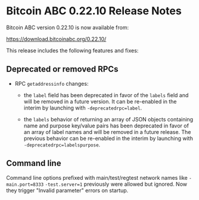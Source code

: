 # Bitcoin ABC 0.22.10 Release Notes

Bitcoin ABC version 0.22.10 is now available from:

  <https://download.bitcoinabc.org/0.22.10/>

This release includes the following features and fixes:

Deprecated or removed RPCs
--------------------------

- RPC `getaddressinfo` changes:

  - the `label` field has been deprecated in favor of the `labels` field and
    will be removed in a future version. It can be re-enabled in the interim by launching
    with `-deprecatedrpc=label`.

  - the `labels` behavior of returning an array of JSON objects containing name
    and purpose key/value pairs has been deprecated in favor of an array of
    label names and will be removed in a future release. The previous behavior can be
    re-enabled in the interim by launching with `-deprecatedrpc=labelspurpose`.

Command line
------------

Command line options prefixed with main/test/regtest network names like
`-main.port=8333` `-test.server=1` previously were allowed but ignored. Now
they trigger "Invalid parameter" errors on startup.
